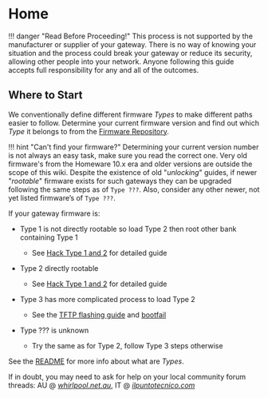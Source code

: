 # Home

!!! danger "Read Before Proceeding!"
    This process is not supported by the manufacturer or supplier of your gateway. There is no way of knowing your situation and the process could break your gateway or reduce its security, allowing other people into your network. Anyone following this guide accepts full responsibility for any and all of the outcomes.

## Where to Start

We conventionally define different firmware *Types* to make different paths easier to follow. Determine your current firmware version and find out which *Type* it belongs to from the [Firmware Repository](Firmware%20Repository/).

!!! hint "Can't find your firmware?"
    Determining your current version number is not always an easy task, make sure you read the correct one. Very old firmware's from the Homeware 10.x era and older versions are outside the scope of this wiki. Despite the existence of old "*unlocking*" guides, if newer "*rootable*" firmware exists for such gateways they can be upgraded following the same steps as of `Type ???`. Also, consider any other newer, not yet listed firmware’s of `Type ???`.

If your gateway firmware is:

* Type 1 is not directly rootable so load Type 2 then root other bank containing Type 1
    * See [Hack Type 1 and 2](Hack%20Type%201&2/) for detailed guide
    
* Type 2 directly rootable
    * See [Hack Type 1 and 2](Hack%20Type%201&2/) for detailed guide

* Type 3 has more complicated process to load Type 2
    * See the [TFTP flashing guide](Recovery/#boot-p-recovery-mode-tftp-flashing) and [bootfail](Recovery/#bootfail-procedure)

* Type ??? is unknown
    * Try the same as for Type 2, follow Type 3 steps otherwise

See the [README](https://github.com/kevdagoat/hack-technicolor/blob/master/README.md) for more info about what are *Types*.

If in doubt, you may need to ask for help on your local community forum threads: AU @ [*whirlpool.net.au*](https://forums.whirlpool.net.au/thread/9vxxl849), IT @ [*ilpuntotecnico.com*](https://www.ilpuntotecnico.com/forum/index.php/board,9.0.html)
